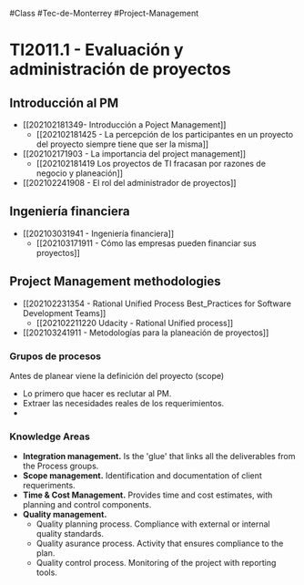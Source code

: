 #Class #Tec-de-Monterrey #Project-Management 
# TI2011.1 - Evaluación y administración de proyectos
## Introducción al PM
- [[202102181349- Introducción a Poject Management]]
	- [[202102181425 - La percepción de los participantes en un proyecto del proyecto siempre tiene que ser la misma]]
- [[202102171903 - La importancia del project management]]
	- [[202102181419 Los proyectos de TI fracasan por razones de negocio y planeación]]
- [[202102241908 - El rol del administrador de proyectos]]

## Ingeniería financiera
- [[202103031941 - Ingeniería financiera]]
	- [[202103171911 - Cómo las empresas pueden financiar sus proyectos]]
	
## Project Management methodologies
- [[202102231354 - Rational Unified Process Best_Practices for Software Development Teams]]
	- [[202102211220 Udacity - Rational Unified process]]
- [[202103241911 - Metodologías para la planeación de proyectos]]
 
 ### Grupos de procesos
 
 Antes de planear viene la definición del proyecto (scope)
 - Lo primero que hacer es reclutar al PM.
- Extraer las necesidades reales de los requerimientos. 
- 
 
 ### Knowledge Areas
 - **Integration management.** Is the 'glue' that links all the deliverables from the Process groups.
 - **Scope management.** Identification and documentation of client requeriments.
 - **Time & Cost Management.** Provides time and cost estimates, with planning and control components.
 - **Quality management.** 
	 - Quality planning process. Compliance with external or internal quality standards.
	 - Quality asurance process. Activity that ensures compliance to the plan.
	 - Quality control process. Monitoring of the  project with reporting tools.
	